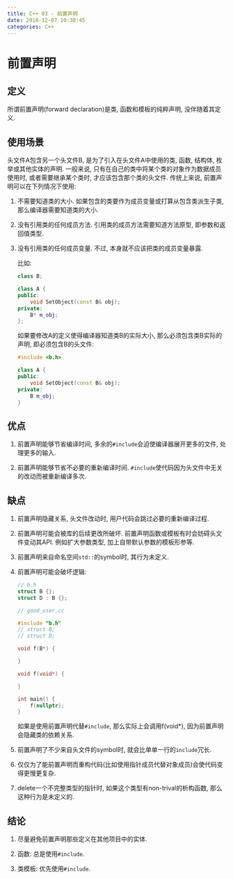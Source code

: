 ```yaml
---
title: C++ 03 - 前置声明
date: 2018-12-07 10:30:45
categories: C++
---
```

# 前置声明

<!--more-->

## 定义

所谓前置声明(forward declaration)是类, 函数和模板的纯粹声明, 没伴随着其定义.

## 使用场景

头文件A包含另一个头文件B, 是为了引入在头文件A中使用的类, 函数, 结构体, 枚举或其他实体的声明. 一般来说, 只有在自己的类中将某个类的对象作为数据成员使用时, 或者需要继承某个类时, 才应该包含那个类的头文件. 传统上来说, 前置声明可以在下列情况下使用:

1. 不需要知道类的大小. 如果包含的类要作为成员变量或打算从包含类派生子类, 那么编译器需要知道类的大小.

2. 没有引用类的任何成员方法. 引用类的成员方法需要知道方法原型, 即参数和返回值类型.

3. 没有引用类的任何成员变量. 不过, 本身就不应该把类的成员变量暴露.

    比如:

    ```cpp
    class B;

    class A {
    public:
        void SetObject(const B& obj);
    private:
        B* m_obj;
    };
    ```

    如果要修改A的定义使得编译器知道类B的实际大小, 那么必须包含类B实际的声明, 即必须包含B的头文件:

    ```cpp
    #include <b.h>

    class A {
    public:
        void SetObject(const B& obj);
    private:
        B m_obj;
    }
    ```

## 优点

1. 前置声明能够节省编译时间, 多余的`#include`会迫使编译器展开更多的文件, 处理更多的输入.

2. 前置声明能够节省不必要的重新编译时间. `#include`使代码因为头文件中无关的改动而被重新编译多次.

## 缺点

1. 前置声明隐藏关系, 头文件改动时, 用户代码会跳过必要的重新编译过程.

2. 前置声明可能会被库的后续更改所破坏. 前置声明函数或模板有时会妨碍头文件变动其API. 例如扩大参数类型, 加上自带默认参数的模板形参等.

3. 前置声明来自命名空间`std::`的symbol时, 其行为未定义.

4. 前置声明可能会破坏逻辑:

    ```c
    // b.h
    struct B {};
    struct D : B {};

    // good_user.cc

    #include "b.h"
    // struct B;
    // struct D;

    void f(B*) {

    }

    void f(void*) {

    }

    int main() {
        f(nullptr);
    }
    ```

    如果是使用前置声明代替`#include`, 那么实际上会调用f(void*), 因为前置声明会隐藏类的依赖关系.

5. 前置声明了不少来自头文件的symbol时, 就会比单单一行的`include`冗长.

6. 仅仅为了能前置声明而重构代码(比如使用指针成员代替对象成员)会使代码变得更慢更复杂.

7. delete一个不完整类型的指针时, 如果这个类型有non-trival的析构函数, 那么这种行为是未定义的.

## 结论

1. 尽量避免前置声明那些定义在其他项目中的实体.

2. 函数: 总是使用`#include`.

3. 类模板: 优先使用`#include`.